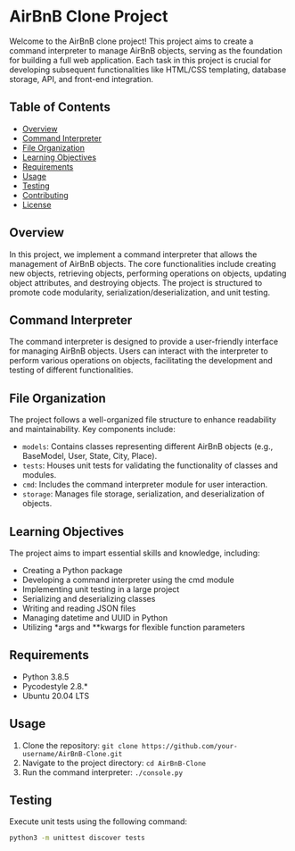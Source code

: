 # AirBnB Clone Project

Welcome to the AirBnB clone project! This project aims to create a command interpreter to manage AirBnB objects, serving as the foundation for building a full web application. Each task in this project is crucial for developing subsequent functionalities like HTML/CSS templating, database storage, API, and front-end integration.

## Table of Contents
- [Overview](#overview)
- [Command Interpreter](#command-interpreter)
- [File Organization](#file-organization)
- [Learning Objectives](#learning-objectives)
- [Requirements](#requirements)
- [Usage](#usage)
- [Testing](#testing)
- [Contributing](#contributing)
- [License](#license)

## Overview
In this project, we implement a command interpreter that allows the management of AirBnB objects. The core functionalities include creating new objects, retrieving objects, performing operations on objects, updating object attributes, and destroying objects. The project is structured to promote code modularity, serialization/deserialization, and unit testing.

## Command Interpreter
The command interpreter is designed to provide a user-friendly interface for managing AirBnB objects. Users can interact with the interpreter to perform various operations on objects, facilitating the development and testing of different functionalities.

## File Organization
The project follows a well-organized file structure to enhance readability and maintainability. Key components include:
- `models`: Contains classes representing different AirBnB objects (e.g., BaseModel, User, State, City, Place).
- `tests`: Houses unit tests for validating the functionality of classes and modules.
- `cmd`: Includes the command interpreter module for user interaction.
- `storage`: Manages file storage, serialization, and deserialization of objects.

## Learning Objectives
The project aims to impart essential skills and knowledge, including:
- Creating a Python package
- Developing a command interpreter using the cmd module
- Implementing unit testing in a large project
- Serializing and deserializing classes
- Writing and reading JSON files
- Managing datetime and UUID in Python
- Utilizing *args and **kwargs for flexible function parameters

## Requirements
- Python 3.8.5
- Pycodestyle 2.8.*
- Ubuntu 20.04 LTS

## Usage
1. Clone the repository: `git clone https://github.com/your-username/AirBnB-Clone.git`
2. Navigate to the project directory: `cd AirBnB-Clone`
3. Run the command interpreter: `./console.py`

## Testing
Execute unit tests using the following command:
```bash
python3 -m unittest discover tests

